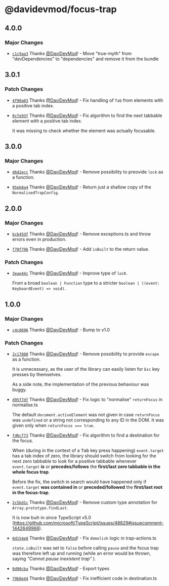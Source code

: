 # @davidevmod/focus-trap

## 4.0.0

### Major Changes

- [`c1c9aa3`](https://github.com/DaviDevMod/focus-trap/commit/c1c9aa381a9edecc4570a45e4e242d191e047473) Thanks [@DaviDevMod](https://github.com/DaviDevMod)! - Move "true-myth" from "devDependencies" to "dependencies" and remove it from the bundle

## 3.0.1

### Patch Changes

- [`4f90a03`](https://github.com/DaviDevMod/focus-trap/commit/4f90a031a6b3058e48ebfd83439cbb7df1699ead) Thanks [@DaviDevMod](https://github.com/DaviDevMod)! - Fix handling of `Tab` from elements with a positive tab index.

- [`0cfe93f`](https://github.com/DaviDevMod/focus-trap/commit/0cfe93f3bd32b547aa7b8b373e81242c366d7b1f) Thanks [@DaviDevMod](https://github.com/DaviDevMod)! - Fix algorithm to find the next tabbable element with a positive tab index.

  It was missing to check whether the element was actually focusable.

## 3.0.0

### Major Changes

- [`d6d2ecc`](https://github.com/DaviDevMod/focus-trap/commit/d6d2ecceb0c7d14b27c41b55fd785cf2bd93cd14) Thanks [@DaviDevMod](https://github.com/DaviDevMod)! - Remove possibility to preovide `lock` as a function.

- [`95eb8a4`](https://github.com/DaviDevMod/focus-trap/commit/95eb8a45b32f87594ffa1cceef29c0b851d295bf) Thanks [@DaviDevMod](https://github.com/DaviDevMod)! - Return just a shallow copy of the `NormalisedTrapConfig`.

## 2.0.0

### Major Changes

- [`bcb45df`](https://github.com/DaviDevMod/focus-trap/commit/bcb45dff1d507b67f7c4cd6dd8b3f44ebf311370) Thanks [@DaviDevMod](https://github.com/DaviDevMod)! - Remove exceptions.ts and throw errors even in production.

- [`f70f79b`](https://github.com/DaviDevMod/focus-trap/commit/f70f79b9a14d7ea29759dd53b00eb15f06c38170) Thanks [@DaviDevMod](https://github.com/DaviDevMod)! - Add `isBuilt` to the return value.

### Patch Changes

- [`3eae44c`](https://github.com/DaviDevMod/focus-trap/commit/3eae44c906efa648864415619a2d9e2e4487804c) Thanks [@DaviDevMod](https://github.com/DaviDevMod)! - Improve type of `locK`.

  From a broad `boolean | Function` type to a stricter `boolean | ((event: KeyboardEvent) => void)`.

## 1.0.0

### Major Changes

- [`c4c8696`](https://github.com/DaviDevMod/focus-trap/commit/c4c8696048e275be74c4d95c2cc16f54a8da5b6a) Thanks [@DaviDevMod](https://github.com/DaviDevMod)! - Bump to v1.0

### Patch Changes

- [`2c17880`](https://github.com/DaviDevMod/focus-trap/commit/2c17880cdb4364afeec490a0f1ec39c49eaf54df) Thanks [@DaviDevMod](https://github.com/DaviDevMod)! - Remove possibility to provide `escape` as a function.

  It is unnecessary, as the user of the library can easily listen for `Esc` key presses by themselves.

  As a side note, the implementation of the previous behaviour was buggy.

- [`d95f7df`](https://github.com/DaviDevMod/focus-trap/commit/d95f7df5e2547a7b5ca4fe906e8c153f8e224c5f) Thanks [@DaviDevMod](https://github.com/DaviDevMod)! - Fix logic to "normalise" `returnFocus` in normalise.ts

  The default `document.activeElement` was not given in case `returnFocus` was `undefined` or a string not corresponding to any ID in the DOM.
  It was given only when `returnFocus === true`.

- [`fd6cf73`](https://github.com/DaviDevMod/focus-trap/commit/fd6cf73d6cad7b31f8bd73dfabde63473c061022) Thanks [@DaviDevMod](https://github.com/DaviDevMod)! - Fix algorithm to find a destination for the focus.

  When (during in the context of a <kbd>Tab</kbd> key press happening) `event.target` has a tab index of zero, the library should switch from looking for the next zero tabbable to look for a positive tabbable whenever `event.target` **is** or **precedes/follows** the **first/last zero tabbable in the whole focus trap**.

  Before the fix, the switch in search would have happened only if `event.target` **was contained in** or **preceded/followed** the **first/last root in the focus-trap**.

- [`2c5bd1c`](https://github.com/DaviDevMod/focus-trap/commit/2c5bd1c2ae4b7cf8a242f064d0da1555085c8b5a) Thanks [@DaviDevMod](https://github.com/DaviDevMod)! - Remove custom type annotation for `Array.prototype.findLast`.

  It is now buit-in since TypeScript v5.0 (https://github.com/microsoft/TypeScript/issues/48829#issuecomment-1442649966).

- [`0d154e8`](https://github.com/DaviDevMod/focus-trap/commit/0d154e84db7648a99ff395c739ca39f1a8e0343e) Thanks [@DaviDevMod](https://github.com/DaviDevMod)! - Fix `demolish` logic in trap-actions.ts

  `state.isBuilt` was set to `false` before calling `pause` and the focus trap was therefore left up and running (while an error would be thrown, saying _"Cannot pause inexistent trap"_ ).

- [`0d90cba`](https://github.com/DaviDevMod/focus-trap/commit/0d90cba8dcb7e3a7f73a8d1376950886ec7dfb35) Thanks [@DaviDevMod](https://github.com/DaviDevMod)! - Export types

- [`79b0e44`](https://github.com/DaviDevMod/focus-trap/commit/79b0e4421c2846396a8d3cd49c37407007751211) Thanks [@DaviDevMod](https://github.com/DaviDevMod)! - Fix inefficient code in destination.ts
